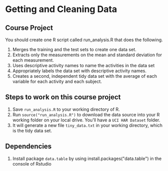 # Getting and Cleaning Data

## Course Project

You should create one R script called run_analysis.R that does the following.

1. Merges the training and the test sets to create one data set.
2. Extracts only the measurements on the mean and standard deviation for each measurement.
3. Uses descriptive activity names to name the activities in the data set
4. Appropriately labels the data set with descriptive activity names.
5. Creates a second, independent tidy data set with the average of each variable for each activity and each subject.

## Steps to work on this course project
1. Save ```run_analysis.R``` to your working directory of R.
2. Run ```source("run_analysis.R")``` to download the data source into your R working folder on your local drive. You'll have a ```UCI HAR Dataset``` folder.
3. It will generate a new file ```tiny_data.txt``` in your working directory, which is the tidy data set.

## Dependencies

1. Install package ```data.table``` by using install.packages("data.table") in the console of Rstudio 

